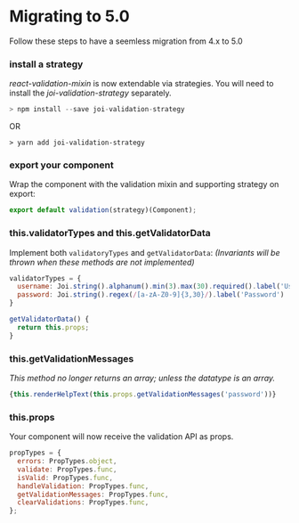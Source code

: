 # Migrating to 5.0

Follow these steps to have a seemless migration from 4.x to 5.0

### install a strategy

_react-validation-mixin_ is now extendable via strategies. You will need to install the _joi-validation-strategy_ separately.

```javascript
> npm install --save joi-validation-strategy
```
OR 
```
> yarn add joi-validation-strategy
```

### export your component

Wrap the component with the validation mixin and supporting strategy on export:

```javascript
export default validation(strategy)(Component);
```

### this.validatorTypes and this.getValidatorData

Implement both `validatoryTypes` and `getValidatorData`: _(Invariants will be thrown when these methods are not implemented)_

```javascript
validatorTypes = {
  username: Joi.string().alphanum().min(3).max(30).required().label('Username'),
  password: Joi.string().regex(/[a-zA-Z0-9]{3,30}/).label('Password')
}

getValidatorData() {
  return this.props;
}
```

### this.getValidationMessages

_This method no longer returns an array; unless the datatype is an array._

```javascript
{this.renderHelpText(this.props.getValidationMessages('password'))}
```

### this.props

Your component will now receive the validation API as props.

```javascript
propTypes = {
  errors: PropTypes.object,
  validate: PropTypes.func,
  isValid: PropTypes.func,
  handleValidation: PropTypes.func,
  getValidationMessages: PropTypes.func,
  clearValidations: PropTypes.func,
};
```
